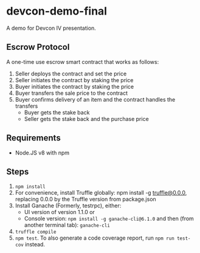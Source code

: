 # devcon-demo-final
A demo for Devcon IV presentation.

## Escrow Protocol

A one-time use escrow smart contract that works as follows:

1. Seller deploys the contract and set the price
1. Seller initiates the contract by staking the price
1. Buyer initiates the contract by staking the price
1. Buyer transfers the sale price to the contract
1. Buyer confirms delivery of an item and the contract handles the transfers
    - Buyer gets the stake back
    - Seller gets the stake back and the purchase price


## Requirements
- Node.JS v8 with npm

## Steps
1. `npm install`
1. For convenience, install Truffle globally: npm install -g truffle@0.0.0, replacing 0.0.0 by the Truffle version from package.json
1. Install Ganache (Formerly, testrpc), either:
   * UI version of version 1.1.0 or
   * Console version: `npm install -g ganache-cli@6.1.0` and then (from another terminal tab): `ganache-cli`
1. `truffle compile`
1. `npm test`. To also generate a code coverage report, run `npm run test-cov` instead.

